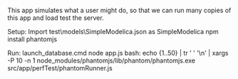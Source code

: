 This app simulates what a user might do, so that we can run many copies of this app and load test the server.

Setup:
Import test\models\SimpleModelica.json as SimpleModelica
npm install phantomjs

Run:
launch_database.cmd
node app.js
bash:
 echo {1..50} |  tr ' ' '\n' | xargs -P 10 -n 1 node_modules/phantomjs/lib/phantom/phantomjs.exe src/app/perfTest/phantomRunner.js
